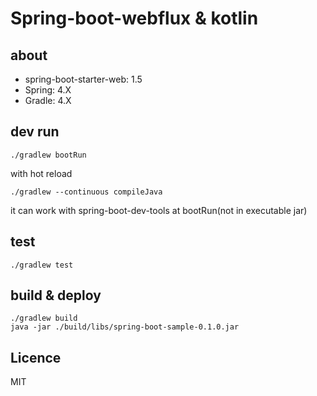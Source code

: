 
# Spring-boot-webflux & kotlin

## about

- spring-boot-starter-web: 1.5
- Spring: 4.X
- Gradle: 4.X

## dev run

```
./gradlew bootRun
```

with hot reload

```
./gradlew --continuous compileJava
```

it can work with spring-boot-dev-tools at bootRun(not in executable jar)

## test

```
./gradlew test
```

## build & deploy

```
./gradlew build
java -jar ./build/libs/spring-boot-sample-0.1.0.jar
```

## Licence

MIT